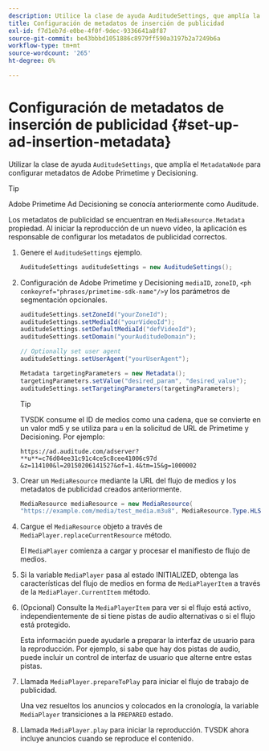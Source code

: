 ```yaml
---
description: Utilice la clase de ayuda AuditudeSettings, que amplía la clase MetadataNode, para configurar metadatos de Adobe Primetime y Decisioning.
title: Configuración de metadatos de inserción de publicidad
exl-id: f7d1eb7d-e0be-4f0f-9dec-9336641a8f87
source-git-commit: be43bbbd1051886c8979ff590a3197b2a7249b6a
workflow-type: tm+mt
source-wordcount: '265'
ht-degree: 0%

---
```


# Configuración de metadatos de inserción de publicidad {#set-up-ad-insertion-metadata}

Utilizar la clase de ayuda `AuditudeSettings`, que amplía el `MetadataNode` para configurar metadatos de Adobe Primetime y Decisioning.

>[!TIP]
>
>Adobe Primetime Ad Decisioning se conocía anteriormente como Auditude.

Los metadatos de publicidad se encuentran en `MediaResource.Metadata` propiedad. Al iniciar la reproducción de un nuevo vídeo, la aplicación es responsable de configurar los metadatos de publicidad correctos.

1. Genere el `AuditudeSettings` ejemplo.

   ```java
   AuditudeSettings auditudeSettings = new AuditudeSettings();
   ```

1. Configuración de Adobe Primetime y Decisioning `mediaID`, `zoneID`, `<ph conkeyref="phrases/primetime-sdk-name"/>`y los parámetros de segmentación opcionales.

   ```java
   auditudeSettings.setZoneId("yourZoneId"); 
   auditudeSettings.setMediaId("yourVideoId"); 
   auditudeSettings.setDefaultMediaId("defVideoId"); 
   auditudeSettings.setDomain("yourAuditudeDomain"); 
   
   // Optionally set user agent  
   auditudeSettings.setUserAgent("yourUserAgent"); 
   
   Metadata targetingParameters = new Metadata(); 
   targetingParameters.setValue("desired_param", "desired_value"); 
   auditudeSettings.setTargetingParameters(targetingParameters);
   ```

   >[!TIP]
   >
   >TVSDK consume el ID de medios como una cadena, que se convierte en un valor md5 y se utiliza para `u` en la solicitud de URL de Primetime y Decisioning. Por ejemplo:
   >
   >`https://ad.auditude.com/adserver? **u**=c76d04ee31c91c4ce5c8cee41006c97d &z=114100&l=20150206141527&of=1.4&tm=15&g=1000002`

1. Crear un `MediaResource` mediante la URL del flujo de medios y los metadatos de publicidad creados anteriormente.

   ```java
   MediaResource mediaResource = new MediaResource( 
   "https://example.com/media/test_media.m3u8", MediaResource.Type.HLS, Metadata);
   ```

1. Cargue el `MediaResource` objeto a través de `MediaPlayer.replaceCurrentResource` método.

   El `MediaPlayer` comienza a cargar y procesar el manifiesto de flujo de medios.

1. Si la variable `MediaPlayer` pasa al estado INITIALIZED, obtenga las características del flujo de medios en forma de `MediaPlayerItem` a través de la `MediaPlayer.CurrentItem` método.
1. (Opcional) Consulte la `MediaPlayerItem` para ver si el flujo está activo, independientemente de si tiene pistas de audio alternativas o si el flujo está protegido.

   Esta información puede ayudarle a preparar la interfaz de usuario para la reproducción. Por ejemplo, si sabe que hay dos pistas de audio, puede incluir un control de interfaz de usuario que alterne entre estas pistas.

1. Llamada `MediaPlayer.prepareToPlay` para iniciar el flujo de trabajo de publicidad.

   Una vez resueltos los anuncios y colocados en la cronología, la variable `MediaPlayer` transiciones a la `PREPARED` estado.
1. Llamada `MediaPlayer.play` para iniciar la reproducción.
TVSDK ahora incluye anuncios cuando se reproduce el contenido.
